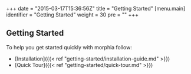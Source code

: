 +++
date = "2015-03-17T15:36:56Z"
title = "Getting Started"
[menu.main]
  identifier = "Getting Started"
  weight = 30
  pre = "<i class='fa fa-road'></i>"
+++

## Getting Started

To help you get started quickly with morphia follow:

  * [Installation]({{< ref "getting-started/installation-guide.md" >}})
  * [Quick Tour]({{< ref "getting-started/quick-tour.md" >}})
